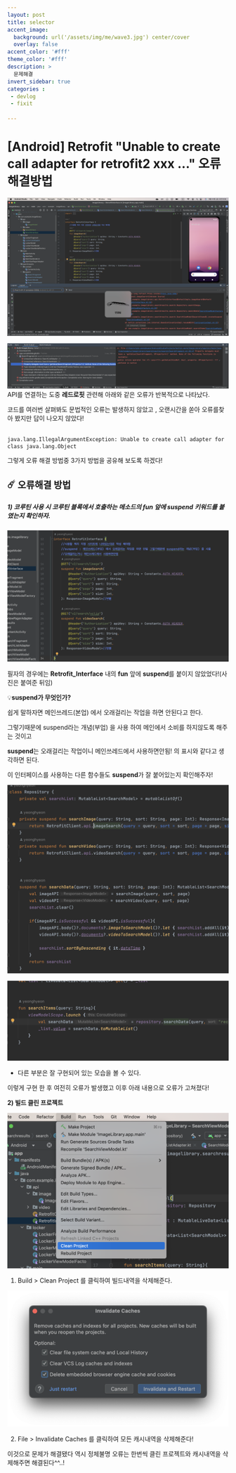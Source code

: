 ```yaml
---
layout: post
title: selector 
accent_image: 
  background: url('/assets/img/me/wave3.jpg') center/cover
  overlay: false
accent_color: '#fff'
theme_color: '#fff'
description: >
  문제해결
invert_sidebar: true
categories :
 - devlog	
 - fixit

---
```


# [Android] Retrofit "Unable to create call adapter for retrofit2 xxx ..." 오류 해결방법

![builderror](../../../assets/img/blog/builderror.png)

![retrofit2](../../../assets/img/blog/retrofit2.png)API를 연결하는 도중 **레드로핏** 관련해  아래와 같은 오류가 반복적으로 나타났다.

코드를 여러번 살펴봐도 문법적인 오류는 발생하지 않았고 , 오랜시간을 쏟아 오류를찾아 봤지만 답이 나오지 않았다!

```

java.lang.IllegalArgumentException: Unable to create call adapter for class java.lang.Object

```



그렇게 오류 해결 방법중 3가지 방법을 공유해 보도록 하겠다! 

## ☄️ **오류해결 방법**

##### **1) 코루틴 사용 시 코루틴 블록에서 호출하는 메소드의 fun 앞에 suspend 키워드를 붙였는지 확인하자.** 

![스크린샷 2023-09-25 오후 8.58.10](../../../assets/img/blog/retrofit1.png)

필자의 경우에는 **Retrofit_Interface** 내의 **fun** 앞에 **suspend**를 붙이지 않았었다!(사진은 붙여준 뒤임)



💡**suspend가 무엇인가?** 

쉽게 말하자면  메인쓰레드(본업) 에서 오래걸리는 작업을 하면 안된다고 한다. 

그렇기때문에 suspend라는 개념(부업) 을 사용 하여 메인에서 소비를 하지않도록 해주는 것이고 

 **suspend**는 오래걸리는 작업이니 메인쓰레드에서 사용하면안됨! 의 표시와 같다고 생각하면 된다.



이 인터페이스를 사용하는 다른 함수들도 **suspend**가 잘 붙어있는지 확인해주자!

![retrofit4](../../../assets/img/blog/retrofit4.png)

![retrofit3](../../../assets/img/blog/retrofit3.png)

* 다른 부분은 잘 구현되어 있는 모습을 볼 수 있다.

이렇게 구현 한 후 여전히 오류가 발생했고 이후 아래 내용으로 오류가 고쳐졌다!

**2) 빌드 클린 프로젝트**

![retrofit5](../../../assets/img/blog/retrofit5.png)

1. Build > Clean Project 를 클릭하여 빌드내역을 삭제해준다.

![retrofit6](../../../assets/img/blog/retrofit6.png)

2. File > Invalidate Caches 를 클릭하여 모든 캐시내역을 삭제해준다!



이것으로 문제가 해결됐다 역시 정체불명 오류는 한번씩 클린 프로젝트와 캐시내역을 삭제해주면 해결된다^^..!
